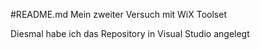 #README.md
Mein zweiter Versuch mit WiX Toolset

Diesmal habe ich das Repository in Visual Studio angelegt